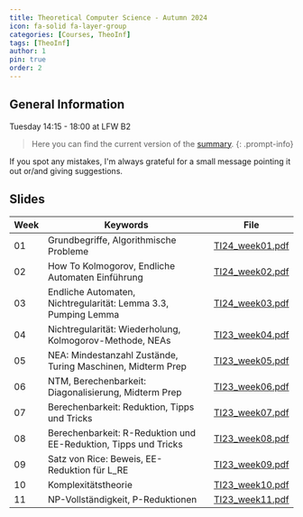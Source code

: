 ```yaml
---
title: Theoretical Computer Science - Autumn 2024
icon: fa-solid fa-layer-group
categories: [Courses, TheoInf]
tags: [TheoInf]
author: 1
pin: true
order: 2
---
```


## General Information

Tuesday 14:15 - 18:00 at LFW B2

> Here you can find the current version of the [summary](..\assets\documents\summaries\Beweisideen101.pdf).
{: .prompt-info}

If you spot any mistakes, I'm always grateful for a small message pointing it out or/and giving suggestions.

## Slides

| Week | Keywords                                                        | File                                                            |
| ---- | --------------------------------------------------------------- | --------------------------------------------------------------- |
| 01   | Grundbegriffe, Algorithmische Probleme  | [TI24_week01.pdf](..\assets\documents\TheoInf\week01_short.pdf) |
| 02   | How To Kolmogorov, Endliche Automaten Einführung                | [TI24_week02.pdf](..\assets\documents\TheoInf\week02_short.pdf) |
| 03   | Endliche Automaten, Nichtregularität: Lemma 3.3, Pumping Lemma  | [TI24_week03.pdf](..\assets\documents\TheoInf\week03_short.pdf) |
| 04   | Nichtregularität: Wiederholung, Kolmogorov-Methode, NEAs        | [TI23_week04.pdf](..\assets\documents\TheoInf\week04_short.pdf) |
| 05   | NEA: Mindestanzahl Zustände, Turing Maschinen, Midterm Prep     | [TI23_week05.pdf](..\assets\documents\TheoInf\week05_short.pdf) |
| 06   | NTM, Berechenbarkeit: Diagonalisierung, Midterm Prep            | [TI23_week06.pdf](..\assets\documents\TheoInf\week06_short.pdf) |
| 07   | Berechenbarkeit: Reduktion, Tipps und Tricks                    | [TI23_week07.pdf](..\assets\documents\TheoInf\week07_short.pdf) |
| 08   | Berechenbarkeit: R-Reduktion und EE-Reduktion, Tipps und Tricks | [TI23_week08.pdf](..\assets\documents\TheoInf\week08_short.pdf) |
| 09   | Satz von Rice: Beweis, EE-Reduktion für L_RE                    | [TI23_week09.pdf](..\assets\documents\TheoInf\week09_short.pdf) |
| 10   | Komplexitätstheorie                                             | [TI23_week10.pdf](..\assets\documents\TheoInf\week10_short.pdf) |
| 11   | NP-Vollständigkeit, P-Reduktionen                               | [TI23_week11.pdf](..\assets\documents\TheoInf\week11_short.pdf) |
